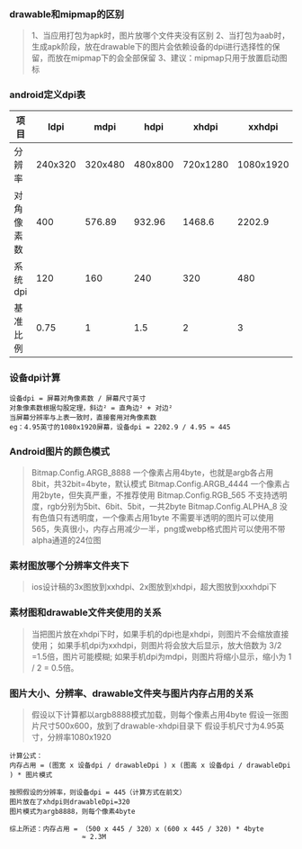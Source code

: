 ### drawable和mipmap的区别
> 1、当应用打包为apk时，图片放哪个文件夹没有区别
> 2、当打包为aab时，生成apk阶段，放在drawable下的图片会依赖设备的dpi进行选择性的保留，而放在mipmap下的会全部保留
> 3、建议：mipmap只用于放置启动图标

### android定义dpi表
| 项目 | ldpi | mdpi | hdpi | xhdpi | xxhdpi | xxxhdpi |
|----|----|----|----|----|----|----|
| 分辨率 | 240x320 | 320x480 | 480x800 | 720x1280 | 1080x1920 | 2160x3840 |
| 对角像素数 | 400 | 576.89 | 932.96 | 1468.6 | 2202.9 | 4405.81 |
| 系统dpi | 120 | 160 | 240 | 320 | 480 | 640 |
| 基准比例 | 0.75 | 1 | 1.5 | 2 | 3 | 4 |

### 设备dpi计算
```
设备dpi = 屏幕对角像素数 / 屏幕尺寸英寸
对象像素数根据勾股定理，斜边² = 直角边² + 对边²
当屏幕分辨率与上表一致时，直接套用对角像素数
eg：4.95英寸的1080x1920屏幕，设备dpi = 2202.9 / 4.95 ≈ 445
```

### Android图片的颜色模式
> Bitmap.Config.ARGB_8888 一个像素占用4byte，也就是argb各占用8bit，共32bit=4byte，默认模式
> Bitmap.Config.ARGB_4444 一个像素占用2byte，但失真严重，不推荐使用
> Bitmap.Config.RGB_565 不支持透明度，rgb分别为5bit、6bit、5bit，一共2byte
> Bitmap.Config.ALPHA_8 没有色值只有透明度，一个像素占用1byte
> 不需要半透明的图片可以使用565，失真很小，内存占用减少一半，png或webp格式图片可以使用不带alpha通道的24位图

### 素材图放哪个分辨率文件夹下
> ios设计稿的3x图放到xxhdpi、2x图放到xhdpi，超大图放到xxxhdpi下

### 素材图和drawable文件夹使用的关系

> 当把图片放在xhdpi下时，如果手机的dpi也是xhdpi，则图片不会缩放直接使用；
> 如果手机dpi为xxhdpi，则图片将会放大后显示，放大倍数为 3/2 =1.5倍，图片可能模糊;
> 如果手机dpi为mdpi，则图片将缩小显示，缩小为  1 / 2 = 0.5倍。


### 图片大小、分辨率、drawable文件夹与图片内存占用的关系
> 假设以下计算都以argb8888模式加载，则每个像素占用4byte
> 假设一张图片尺寸500x600，放到了drawable-xhdpi目录下
> 假设手机尺寸为4.95英寸，分辨率1080x1920
```
计算公式：
内存占用 = (图宽 x 设备dpi / drawableDpi ) x (图高 x 设备dpi / drawableDpi ) * 图片模式

按照假设的分辨率，则设备dpi = 445（计算方式在前文）
图片放在了xhdpi则drawableDpi=320
图片模式为argb8888，则每个像素4byte

综上所述：内存占用 = （500 x 445 / 320）x (600 x 445 / 320) * 4byte
				  ≈ 2.3M
```
